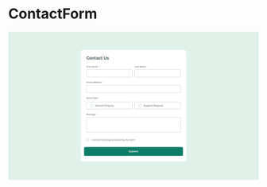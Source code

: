 # ContactForm

![ContactForm](https://github.com/Edanriell/ContactForm/blob/develop/image.jpg?raw=true)